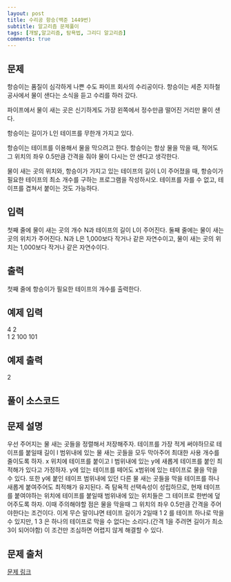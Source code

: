 ```yaml
---
layout: post
title: 수리공 항승(백준 1449번)
subtitle: 알고리즘 문제풀이
tags: [개발,알고리즘, 탐욕법, 그리디 알고리즘]
comments: true
---    
```


## 문제


항승이는 품질이 심각하게 나쁜 수도 파이프 회사의 수리공이다. 항승이는 세준 지하철 공사에서 물이 샌다는 소식을 듣고 수리를 하러 갔다.

파이프에서 물이 새는 곳은 신기하게도 가장 왼쪽에서 정수만큼 떨어진 거리만 물이 샌다.

항승이는 길이가 L인 테이프를 무한개 가지고 있다.

항승이는 테이프를 이용해서 물을 막으려고 한다. 항승이는 항상 물을 막을 때, 적어도 그 위치의 좌우 0.5만큼 간격을 줘야 물이 다시는 안 샌다고 생각한다.

물이 새는 곳의 위치와, 항승이가 가지고 있는 테이프의 길이 L이 주어졌을 때, 항승이가 필요한 테이프의 최소 개수를 구하는 프로그램을 작성하시오. 테이프를 자를 수 없고, 테이프를 겹쳐서 붙이는 것도 가능하다.



## 입력



첫째 줄에 물이 새는 곳의 개수 N과 테이프의 길이 L이 주어진다. 둘째 줄에는 물이 새는 곳의 위치가 주어진다. N과 L은 1,000보다 작거나 같은 자연수이고, 물이 새는 곳의 위치는 1,000보다 작거나 같은 자연수이다.


## 출력
첫째 줄에 항승이가 필요한 테이프의 개수를 출력한다.

## 예제 입력
4 2  
1 2 100 101  

## 예제 출력
2      
## 풀이 소스코드  
<script src="https://gist.github.com/overflow218/9803b0641c5f710aa0b0ebbb69957f87.js"></script>

## 문제 설명
우선 주어지는 물 새는 곳들을 정렬해서 저장해주자. 테이프를 가장 적게 써야하므로 테이프를 붙일때 길이 l 범위내에 있는 물 새는 곳들을 모두 막아주어 최대한 사용 개수를 줄이도록 하자. 
x 위치에 테이프를 붙이고 l 범위내에 있는 y에 새롭게 테이프를 붙인 최적해가 있다고 가정하자. y에 있는 테이프를 떼어도 x범위에 있는 테이프로 물을 막을 수 있다. 또한 y에 붙인 테이프 범위내에 있던 다른 물 새는 곳들을 막을 테이프를 하나 새롭게 붙여주어도 최적해가 유지된다. 즉 탐욕적 선택속성이 성립하므로, 현재 테이프를 붙여야하는 위치에 테이프를 붙일때 범위내에 있는 위치들은 그 테이프로 한번에 덮어주도록 하자. 이때 주의해야할 점은 물을 막을때 그 위치의 좌우 0.5만큼 간격을 주어야한다는 조건이다. 이게 무슨 말이냐면 테이프 길이가 2일때 1 2 를 테이프 하나로 막을 수 있지만, 1 3 은 하나의 테이프로 막을 수 없다는 소리다.(간격 1을 주려면 길이가 최소 3이 되어야함) 이 조건만 조심하면 어렵지 않게 해결할 수 있다. 
## 문제 출처  
<a href="https://www.acmicpc.net/problem/1449"> 문제 링크 </a>

